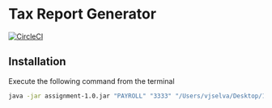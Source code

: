 # Tax Report Generator

[![CircleCI](https://circleci.com/gh/circleci/circleci-docs.svg?style=svg)](https://app.circleci.com/pipelines/github/4400vj/Tax)
## Installation

Execute the following command from the terminal

```sh
java -jar assignment-1.0.jar "PAYROLL" "3333" "/Users/vjselva/Desktop/1/resources/Book1.csv"
```
